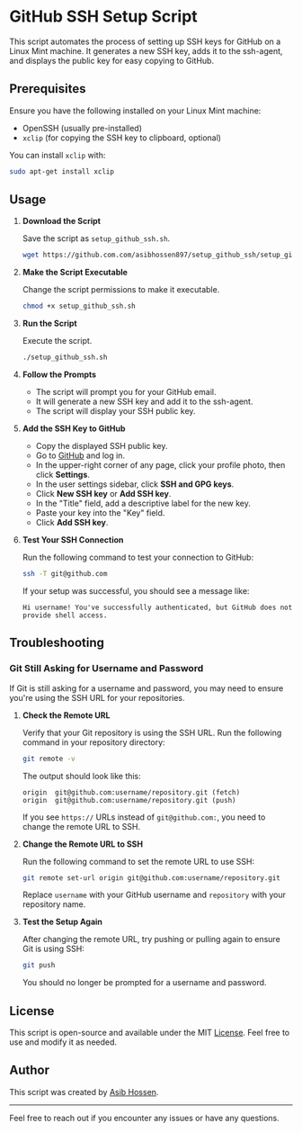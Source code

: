 # GitHub SSH Setup Script

This script automates the process of setting up SSH keys for GitHub on a Linux Mint machine. It generates a new SSH key, adds it to the ssh-agent, and displays the public key for easy copying to GitHub.

## Prerequisites

Ensure you have the following installed on your Linux Mint machine:

- OpenSSH (usually pre-installed)
- `xclip` (for copying the SSH key to clipboard, optional)

You can install `xclip` with:
```bash
sudo apt-get install xclip
```

## Usage

1. **Download the Script**

   Save the script as `setup_github_ssh.sh`.

   ```bash
   wget https://github.com.com/asibhossen897/setup_github_ssh/setup_github_ssh.sh
   ```

2. **Make the Script Executable**

   Change the script permissions to make it executable.

   ```bash
   chmod +x setup_github_ssh.sh
   ```

3. **Run the Script**

   Execute the script.

   ```bash
   ./setup_github_ssh.sh
   ```

4. **Follow the Prompts**

   - The script will prompt you for your GitHub email.
   - It will generate a new SSH key and add it to the ssh-agent.
   - The script will display your SSH public key.

5. **Add the SSH Key to GitHub**

   - Copy the displayed SSH public key.
   - Go to [GitHub](https://github.com) and log in.
   - In the upper-right corner of any page, click your profile photo, then click **Settings**.
   - In the user settings sidebar, click **SSH and GPG keys**.
   - Click **New SSH key** or **Add SSH key**.
   - In the "Title" field, add a descriptive label for the new key.
   - Paste your key into the "Key" field.
   - Click **Add SSH key**.

6. **Test Your SSH Connection**

   Run the following command to test your connection to GitHub:

   ```bash
   ssh -T git@github.com
   ```

   If your setup was successful, you should see a message like:

   ```plaintext
   Hi username! You've successfully authenticated, but GitHub does not provide shell access.
   ```

## Troubleshooting

### Git Still Asking for Username and Password

If Git is still asking for a username and password, you may need to ensure you're using the SSH URL for your repositories.

1. **Check the Remote URL**

   Verify that your Git repository is using the SSH URL. Run the following command in your repository directory:

   ```bash
   git remote -v
   ```

   The output should look like this:

   ```plaintext
   origin  git@github.com:username/repository.git (fetch)
   origin  git@github.com:username/repository.git (push)
   ```

   If you see `https://` URLs instead of `git@github.com:`, you need to change the remote URL to SSH.

2. **Change the Remote URL to SSH**

   Run the following command to set the remote URL to use SSH:

   ```bash
   git remote set-url origin git@github.com:username/repository.git
   ```

   Replace `username` with your GitHub username and `repository` with your repository name.

3. **Test the Setup Again**

   After changing the remote URL, try pushing or pulling again to ensure Git is using SSH:

   ```bash
   git push
   ```

   You should no longer be prompted for a username and password.

## License

This script is open-source and available under the MIT [License](LICENSE.txt). Feel free to use and modify it as needed.

## Author

This script was created by [Asib Hossen](https://github.com/asibhossen897).

---

Feel free to reach out if you encounter any issues or have any questions.
